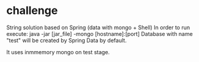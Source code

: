 # challenge

String solution based on Spring (data with mongo + Shell)
In order to run execute: java -jar [jar_file] -mongo [hostname]:[port]
Database with name "test" will be created by Spring Data by default.

It uses inmmemory mongo on test stage.
